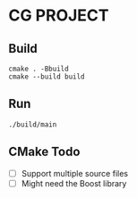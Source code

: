 # CG PROJECT

## Build
```
cmake . -Bbuild
cmake --build build
```

## Run
```
./build/main
```

## CMake Todo
- [ ] Support multiple source files
- [ ] Might need the Boost library

